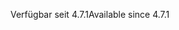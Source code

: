 <span data-ttu-id="f6986-101">Verfügbar seit 4.7.1</span><span class="sxs-lookup"><span data-stu-id="f6986-101">Available since 4.7.1</span></span>
